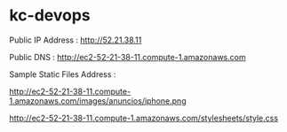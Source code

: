 # kc-devops

Public IP Address : http://52.21.38.11

Public DNS : http://ec2-52-21-38-11.compute-1.amazonaws.com

Sample Static Files Address : 

http://ec2-52-21-38-11.compute-1.amazonaws.com/images/anuncios/iphone.png

http://ec2-52-21-38-11.compute-1.amazonaws.com/stylesheets/style.css
